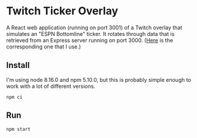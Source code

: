 # Twitch Ticker Overlay

A React web application (running on port 3001) of a Twitch overlay that
simulates an "ESPN Bottomline" ticker. It rotates through data that is retrieved
from an Express server running on port 3000.
([Here](https://github.com/cgbuen/chatbot) is the corresponding one that I use.)

## Install

I'm using node 8.16.0 and npm 5.10.0, but this is probably simple enough to work
with a lot of different versions.

    npm ci

## Run

    npm start
